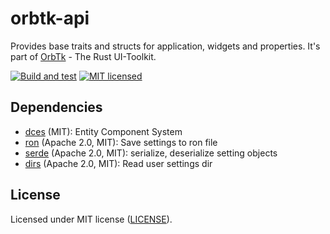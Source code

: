 # orbtk-api

Provides base traits and structs for application, widgets and properties. It's part of [OrbTk](https://gitlab.redox-os.org/redox-os/orbtk) - The Rust UI-Toolkit.

[![Build and test](https://github.com/redox-os/orbtk/workflows/build/badge.svg)](https://github.com/redox-os/orbtk/actions)
[![MIT licensed](https://img.shields.io/badge/license-MIT-blue.svg)](../../LICENSE)

## Dependencies

* [dces](https://gitlab.redox-os.org/redox-os/dces-rust) (MIT): Entity Component System
* [ron](https://github.com/ron-rs/ron) (Apache 2.0, MIT): Save settings to ron file
* [serde](https://github.com/serde-rs/serde) (Apache 2.0, MIT): serialize, deserialize setting objects
* [dirs](https://github.com/soc/dirs-rs) (Apache 2.0, MIT): Read user settings dir

## License

Licensed under MIT license ([LICENSE](../../LICENSE)).
